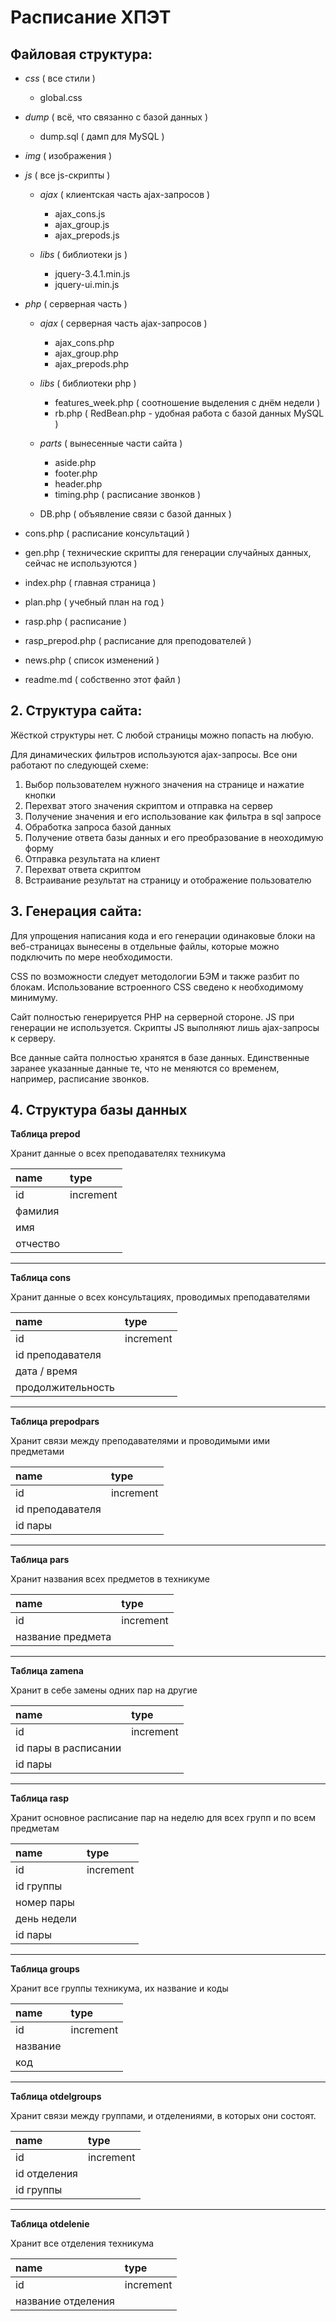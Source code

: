# Расписание ХПЭТ

## Файловая структура:

- *css* ( все стили )
	- global.css

- *dump* ( всё, что связанно с базой данных )
	- dump.sql ( дамп для MySQL )

- *img* ( изображения )

- *js* ( все js-скрипты )
	- *ajax* ( клиентская часть ajax-запросов )
		- ajax_cons.js
		- ajax_group.js
		- ajax_prepods.js

	- *libs* ( библиотеки js )
		- jquery-3.4.1.min.js
		- jquery-ui.min.js

- *php* ( серверная часть )
	- *ajax* ( серверная часть ajax-запросов )
		- ajax_cons.php
		- ajax_group.php
		- ajax_prepods.php

	- *libs* ( библиотеки php )
		- features_week.php ( соотношение выделения с днём недели )
		- rb.php ( RedBean.php - удобная работа с базой данных MySQL )

	- *parts* ( вынесенные части сайта )
		- aside.php
		- footer.php
		- header.php
		- timing.php ( расписание звонков )

	- DB.php ( объявление связи с базой данных )

- cons.php ( расписание консультаций )
- gen.php ( технические скрипты для генерации случайных данных, сейчас не используются )
- index.php ( главная страница )
- plan.php ( учебный план на год )
- rasp.php ( расписание )
- rasp_prepod.php ( расписание для преподователей )
- news.php ( список изменений )
- readme.md ( собственно этот файл )

## 2. Структура сайта:

Жёсткой структуры нет. С любой страницы можно попасть на любую.  

Для динамических фильтров используются ajax-запросы. Все они работают по следующей схеме:
	
1. Выбор пользователем нужного значения на странице и нажатие кнопки
2. Перехват этого значения скриптом и отправка на сервер
3. Получение значения и его использование как фильтра в sql запросе
4. Обработка запроса базой данных
5. Получение ответа базы данных и его преобразование в неоходимую форму
6. Отправка результата на клиент
7. Перехват ответа скриптом
8. Встраивание результат на страницу и отображение пользователю

## 3. Генерация сайта:

Для упрощения написания кода и его генерации одинаковые блоки на веб-страницах вынесены в отдельные файлы, которые можно подключить по мере необходимости.  

CSS по возможности следует методологии БЭМ и также разбит по блокам. Использование встроенного CSS сведено к необходимому минимуму.  

Сайт полностью генерируется PHP на серверной стороне. JS при генерации не используется. Скрипты JS выполняют лишь ajax-запросы к серверу.  

Все данные сайта полностью хранятся в базе данных. Единственные заранее указанные данные те, что не меняются со временем, например, расписание звонков.

## 4. Структура базы данных

**Таблица prepod**

Хранит данные о всех преподавателях техникума

| name     | type      |
|:---------|:----------|
| id       | increment |
| фамилия  |           |
| имя      |           |
| отчество |           |

---

**Таблица cons**

Хранит данные о всех консультациях, проводимых преподавателями

| name              | type      |
|:------------------|:----------|
| id                | increment |
| id преподавателя  |           |
| дата / время      |           |
| продолжительность |           |

---

**Таблица prepodpars**

Хранит связи между преподавателями и проводимыми ими предметами

| name             | type      |
|:-----------------|:----------|
| id               | increment |
| id преподавателя |           |
| id пары          |           |

---

**Таблица pars**

Хранит названия всех предметов в техникуме

| name              | type      |
|:------------------|:----------|
| id                | increment |
| название предмета |           |

---

**Таблица zamena**

Хранит в себе замены одних пар на другие

| name                 | type      |
|:---------------------|:----------|
| id                   | increment |
| id пары в расписании |           |
| id пары              |           |

---

**Таблица rasp**

Хранит основное расписание пар на неделю для всех групп и по всем предметам

| name        | type      |
|:------------|:----------|
| id          | increment |
| id группы   |           |
| номер пары  |           |
| день недели |           |
| id пары     |           |

---

**Таблица groups**

Хранит все группы техникума, их название и коды

| name     | type      |
|:---------|:----------|
| id       | increment |
| название |           |
| код      |           |

---

**Таблица otdelgroups**

Хранит связи между группами, и отделениями, в которых они состоят.

| name         | type      |
|:-------------|:----------|
| id           | increment |
| id отделения |           |
| id группы    |           |

---

**Таблица otdelenie**

Хранит все отделения техникума

| name               | type      |
|:-------------------|:----------|
| id                 | increment |
| название отделения |           |
